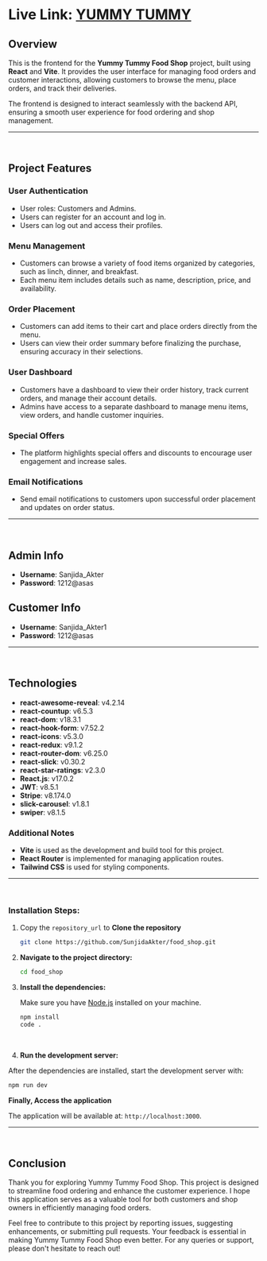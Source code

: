
# Live Link: [YUMMY TUMMY](https://yummi-tummy.netlify.app/)


## Overview

This is the frontend for the **Yummy Tummy Food Shop** project, built using **React** and **Vite**. It provides the user interface for managing food orders and customer interactions, allowing customers to browse the menu, place orders, and track their deliveries.

The frontend is designed to interact seamlessly with the backend API, ensuring a smooth user experience for food ordering and shop management.

---

<br>

## Project Features

### User Authentication

- User roles: Customers and Admins.
- Users can register for an account and log in.
- Users can log out and access their profiles.

### Menu Management

- Customers can browse a variety of food items organized by categories, such as linch, dinner, and breakfast.
- Each menu item includes details such as name, description, price, and availability.

### Order Placement

- Customers can add items to their cart and place orders directly from the menu.
- Users can view their order summary before finalizing the purchase, ensuring accuracy in their selections.

### User Dashboard

- Customers have a dashboard to view their order history, track current orders, and manage their account details.
- Admins have access to a separate dashboard to manage menu items, view orders, and handle customer inquiries.

### Special Offers

- The platform highlights special offers and discounts to encourage user engagement and increase sales.

### Email Notifications

- Send email notifications to customers upon successful order placement and updates on order status.

---

<br>


## Admin Info
* **Username**: Sanjida_Akter
* **Password**: 1212@asas

## Customer Info
* **Username**: Sanjida_Akter1
* **Password**: 1212@asas


---

<br>


## Technologies
- **react-awesome-reveal**: v4.2.14
- **react-countup**: v6.5.3
- **react-dom**: v18.3.1
- **react-hook-form**: v7.52.2
- **react-icons**: v5.3.0
- **react-redux**: v9.1.2
- **react-router-dom**: v6.25.0
- **react-slick**: v0.30.2
- **react-star-ratings**: v2.3.0
- **React.js**: v17.0.2
- **JWT**: v8.5.1
- **Stripe**: v8.174.0
- **slick-carousel**: v1.8.1
- **swiper**: v8.1.5

### Additional Notes
- **Vite** is used as the development and build tool for this project.
- **React Router** is implemented for managing application routes.
- **Tailwind CSS** is used for styling components.


---

<br>


### Installation Steps:

1. Copy the `repository_url` to **Clone the repository**

   ```bash
   git clone https://github.com/SunjidaAkter/food_shop.git
   ```

2. **Navigate to the project directory:**

   ```bash
   cd food_shop
   ```

3. **Install the dependencies:**

   Make sure you have [Node.js](https://nodejs.org/) installed on your machine.

   ```bash
   npm install
   code .
   ```

<br>

4. **Run the development server:**

After the dependencies are installed, start the development server with:

```bash
npm run dev
```

**Finally, Access the application**

The application will be available at: `http://localhost:3000`.


---

<br>



## Conclusion

Thank you for exploring Yummy Tummy Food Shop. This project is designed to streamline food ordering and enhance the customer experience. I hope this application serves as a valuable tool for both customers and shop owners in efficiently managing food orders.

Feel free to contribute to this project by reporting issues, suggesting enhancements, or submitting pull requests. Your feedback is essential in making Yummy Tummy Food Shop even better. For any queries or support, please don't hesitate to reach out!
